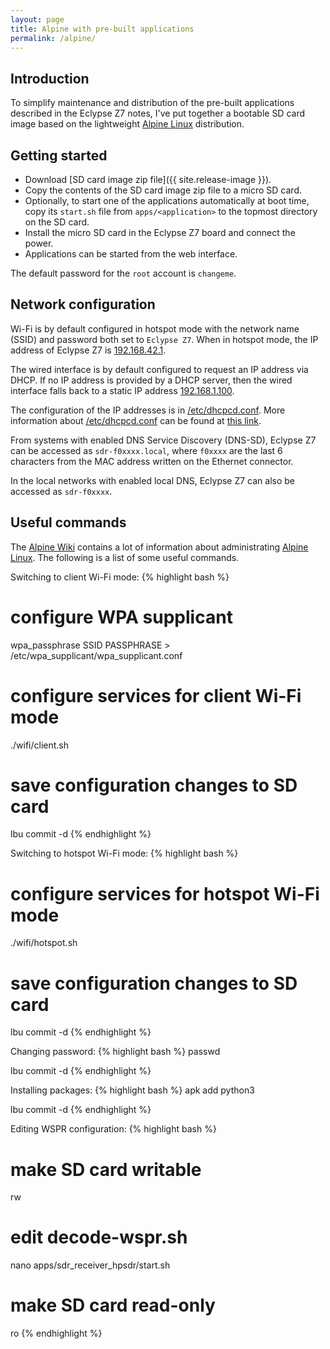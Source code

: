 ```yaml
---
layout: page
title: Alpine with pre-built applications
permalink: /alpine/
---
```


Introduction
-----

To simplify maintenance and distribution of the pre-built applications described in the Eclypse Z7 notes, I've put together a bootable SD card image based on the lightweight [Alpine Linux](https://alpinelinux.org) distribution.

Getting started
-----

 - Download [SD card image zip file]({{ site.release-image }}).
 - Copy the contents of the SD card image zip file to a micro SD card.
 - Optionally, to start one of the applications automatically at boot time, copy its `start.sh` file from `apps/<application>` to the topmost directory on the SD card.
 - Install the micro SD card in the Eclypse Z7 board and connect the power.
 - Applications can be started from the web interface.

The default password for the `root` account is `changeme`.

Network configuration
-----

Wi-Fi is by default configured in hotspot mode with the network name (SSID) and password both set to `Eclypse Z7`. When in hotspot mode, the IP address of Eclypse Z7 is [192.168.42.1](http://192.168.42.1).

The wired interface is by default configured to request an IP address via DHCP. If no IP address is provided by a DHCP server, then the wired interface falls back to a static IP address [192.168.1.100](http://192.168.1.100).

The configuration of the IP addresses is in [/etc/dhcpcd.conf](https://github.com/pavel-demin/eclypse-z7-notes/blob/master/alpine/etc/dhcpcd.conf). More information about [/etc/dhcpcd.conf](https://github.com/pavel-demin/eclypse-z7-notes/blob/master/alpine/etc/dhcpcd.conf) can be found at [this link](https://www.mankier.com/5/dhcpcd.conf).

From systems with enabled DNS Service Discovery (DNS-SD), Eclypse Z7 can be accessed as `sdr-f0xxxx.local`, where `f0xxxx` are the last 6 characters from the MAC address written on the Ethernet connector.

In the local networks with enabled local DNS, Eclypse Z7 can also be accessed as `sdr-f0xxxx`.

Useful commands
-----

The [Alpine Wiki](http://wiki.alpinelinux.org) contains a lot of information about administrating [Alpine Linux](https://alpinelinux.org). The following is a list of some useful commands.

Switching to client Wi-Fi mode:
{% highlight bash %}
# configure WPA supplicant
wpa_passphrase SSID PASSPHRASE > /etc/wpa_supplicant/wpa_supplicant.conf

# configure services for client Wi-Fi mode
./wifi/client.sh

# save configuration changes to SD card
lbu commit -d
{% endhighlight %}

Switching to hotspot Wi-Fi mode:
{% highlight bash %}
# configure services for hotspot Wi-Fi mode
./wifi/hotspot.sh

# save configuration changes to SD card
lbu commit -d
{% endhighlight %}

Changing password:
{% highlight bash %}
passwd

lbu commit -d
{% endhighlight %}

Installing packages:
{% highlight bash %}
apk add python3

lbu commit -d
{% endhighlight %}

Editing WSPR configuration:
{% highlight bash %}
# make SD card writable
rw

# edit decode-wspr.sh
nano apps/sdr_receiver_hpsdr/start.sh

# make SD card read-only
ro
{% endhighlight %}
